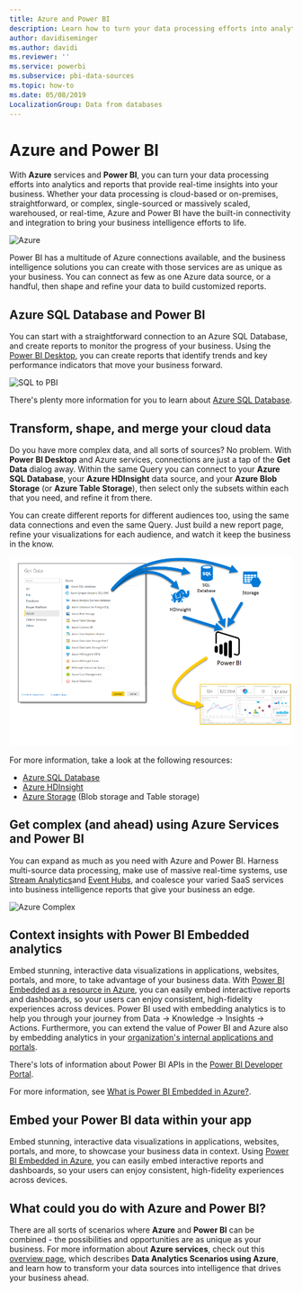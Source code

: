 ```yaml
---
title: Azure and Power BI
description: Learn how to turn your data processing efforts into analytics and reports that provide real-time insights into your business with Azure and Power BI.
author: davidiseminger
ms.author: davidi
ms.reviewer: ''
ms.service: powerbi
ms.subservice: pbi-data-sources
ms.topic: how-to
ms.date: 05/08/2019
LocalizationGroup: Data from databases
---
```


# Azure and Power BI

With **Azure** services and **Power BI**, you can turn your data processing efforts into analytics and reports that provide real-time insights into your business. Whether your data processing is cloud-based or on-premises, straightforward, or complex, single-sourced or massively scaled, warehoused, or real-time, Azure and Power BI have the built-in connectivity and integration to bring your business intelligence efforts to life.

![Azure](media/service-azure-and-power-bi/azure_1.png)

Power BI has a multitude of Azure connections available, and the business intelligence solutions you can create with those services are as unique as your business. You can connect as few as one Azure data source, or a handful, then shape and refine your data to build customized reports.

## Azure SQL Database and Power BI

You can start with a straightforward connection to an Azure SQL Database, and create reports to monitor the progress of your business. Using the [Power BI Desktop](../fundamentals/desktop-getting-started.md), you can create reports that  identify trends and key performance indicators that move your business forward.

![SQL to PBI](media/service-azure-and-power-bi/azure_2_sqltopbi.png)

There's plenty more information for you to learn about [Azure SQL Database](https://azure.microsoft.com/services/sql-database/).

## Transform, shape, and merge your cloud data

Do you have more complex data, and all sorts of sources? No problem. With **Power BI Desktop** and Azure services, connections are just a tap of the **Get Data** dialog away. Within the same Query you can connect to your **Azure SQL Database**, your **Azure HDInsight** data source, and your **Azure Blob Storage** (or **Azure Table Storage**), then select only the subsets within each that you need, and refine it from there.

You can create different reports for different audiences too, using the same data connections and even the same Query. Just build a new report page, refine your visualizations for each audience, and watch it keep the business in the know.

![Multiple to PBI](media/service-azure-and-power-bi/azure_3_multipletopbi.png)

For more information, take a look at the following resources:

* [Azure SQL Database](https://azure.microsoft.com/services/sql-database/)
* [Azure HDInsight](https://azure.microsoft.com/services/hdinsight/)
* [Azure Storage](https://azure.microsoft.com/services/storage/) (Blob storage and Table storage)

## Get complex (and ahead) using Azure Services and Power BI

You can expand as much as you need with Azure and Power BI. Harness multi-source data processing, make use of massive real-time systems, use [Stream Analytics](https://azure.microsoft.com/services/stream-analytics/)and [Event Hubs](https://azure.microsoft.com/services/event-hubs/), and coalesce your varied SaaS services into business intelligence reports that give your business an edge.

![Azure Complex](media/service-azure-and-power-bi/azure_4_complex.png)

## Context insights with Power BI Embedded analytics

Embed stunning, interactive data visualizations in applications, websites, portals, and more, to take advantage of your business data. With [Power BI Embedded as a resource in Azure](https://azure.microsoft.com/services/power-bi-embedded/), you can easily embed interactive reports and dashboards, so your users can enjoy consistent, high-fidelity experiences across devices.  Power BI used with embedding analytics is to help you through your journey from Data -> Knowledge -> Insights -> Actions.  Furthermore, you can extend the value of Power BI and Azure also by embedding analytics in your [organization's internal applications and portals](https://powerbi.microsoft.com/developers/embedded-analytics/organization/).

There's lots of information about Power BI APIs in the [Power BI Developer Portal](https://dev.powerbi.com).

For more information, see [What is Power BI Embedded in Azure?](../developer/embedded/azure-pbie-what-is-power-bi-embedded.md).

## Embed your Power BI data within your app

Embed stunning, interactive data visualizations in applications, websites, portals, and more, to showcase your business data in context. Using [Power BI Embedded in Azure](https://azure.microsoft.com/services/power-bi-embedded/), you can easily embed interactive reports and dashboards, so your users can enjoy consistent, high-fidelity experiences across devices.

## What could you do with Azure and Power BI?

There are all sorts of scenarios where **Azure** and **Power BI** can be combined - the possibilities and opportunities are as unique as your business. For more information about **Azure services**, check out this [overview page](/azure/machine-learning/team-data-science-process/plan-your-environment), which describes **Data Analytics Scenarios using Azure**, and learn how to transform your data sources into intelligence that drives your business ahead.
